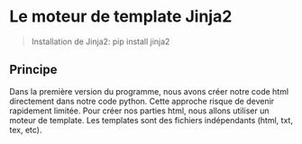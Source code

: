 # Le moteur de template Jinja2

> Installation de Jinja2: pip install jinja2

## Principe

Dans la première version du programme, nous avons créer notre code html directement dans notre code python. Cette approche risque de devenir rapidement limitée. Pour créer nos parties html, nous allons utiliser un moteur de template. Les templates sont des fichiers indépendants (html, txt, tex, etc). 
